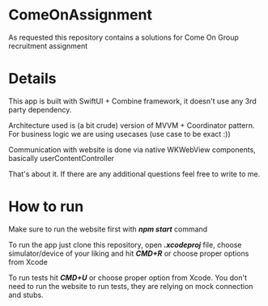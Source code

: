 # ComeOnAssignment
As requested this repository contains a solutions for Come On Group recruitment assignment

# Details
This app is built with SwiftUI + Combine framework, it doesn't use any 3rd party dependency.

Architecture used is (a bit crude) version of MVVM + Coordinator pattern. 
For business logic we are using usecases (use case to be exact :))

Communication with website is done via native WKWebView components, basically userContentController

That's about it. If there are any additional questions feel free to write to me.

# How to run
Make sure to run the website first with ***npm start*** command

To run the app just clone this repository, open ***.xcodeproj*** file, choose simulator/device of your liking and hit ***CMD+R*** or choose proper options from Xcode

To run tests hit ***CMD+U*** or choose proper option from Xcode. You don't need to run the website to run tests, they are relying on mock connection and stubs.
